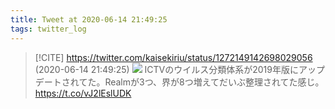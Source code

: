 ```yaml
---
title: Tweet at 2020-06-14 21:49:25
tags: twitter_log
---
```


> [!CITE] https://twitter.com/kaisekiriu/status/1272149142698029056 (2020-06-14 21:49:25)
> ![](https://twitter.com/kaisekiriu/status/1272149142698029056)
> ICTVのウイルス分類体系が2019年版にアップデートされてた。Realmが3つ、界が8つ増えてだいぶ整理されてた感じ。
> https://t.co/vJ2lEslUDK
